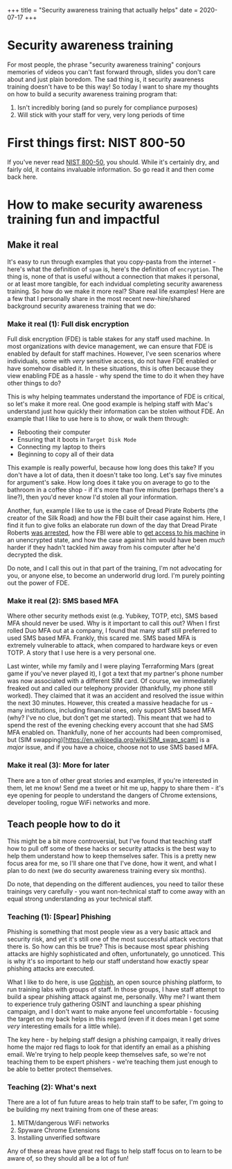 +++
title = "Security awareness training that actually helps"
date = 2020-07-17
+++

# Security awareness training

For most people, the phrase "security awareness training" conjours memories of
videos you can't fast forward through, slides you don't care about and just
plain boredom. The sad thing is, it security awareness training doesn't have
to be this way! So today I want to share my thoughts on how to build a security
awareness training program that:

 1. Isn't incredibly boring (and so purely for compliance purposes)
 2. Will stick with your staff for very, very long periods of time

<!-- more -->

# First things first: NIST 800-50
If you've never read [NIST 800-50](https://nvlpubs.nist.gov/nistpubs/Legacy/SP/nistspecialpublication800-50.pdf),
you should. While it's certainly dry, and fairly old, it contains invaluable
information. So go read it and then come back here.

# How to make security awareness training fun and impactful

## Make it real

It's easy to run through examples that you copy-pasta from the internet -
here's what the definition of `spam` is, here's the definition of `encryption`.
The thing is, none of that is useful without a connection that makes it
personal, or at least more tangible, for each indvidual completing security
awareness training. So how do we make it more real? Share real life examples!
Here are a few that I personally share in the most recent new-hire/shared
background security awareness training that we do:


### Make it real (1): Full disk encryption

Full disk encryption (FDE) is table stakes for any staff used machine. In most
organizations with device management, we can ensure that FDE is enabled by
default for staff machines. However, I've seen scenarios where individuals,
some with *very* sensitive access, do not have FDE enabled or have somehow
disabled it. In these situations, this is often because they view enabling FDE
as a hassle - why spend the time to do it when they have other things to do?

This is why helping teammates understand the importance of FDE is critical, so
let's make it more real. One good example is helping staff with Mac's understand
just how quickly their information can be stolen without FDE. An example that I
like to use here is to show, or walk them through:

 - Rebooting their computer
 - Ensuring that it boots in `Target Disk Mode`
 - Connecting my laptop to theirs
 - Beginning to copy all of their data

This example is really powerful, because how long does this take? If you don't
have a lot of data, then it doesn't take too long. Let's say five minutes for
argument's sake. How long does it take you on average to go to the bathroom in
a coffee shop - if it's more than five minutes (perhaps there's a line?), then
you'd never know I'd stolen all your information.

Another, fun, example I like to use is the case of Dread Pirate Roberts (the
creator of the Silk Road) and how the FBI built their case against him. Here,
I find it fun to give folks an elaborate run down of the day that Dread Pirate
Roberts [was arrested](https://www.wired.com/2015/01/silk-road-trial-undercover-dhs-fbi-trap-ross-ulbricht/),
how the FBI were able to [get access to his machine](https://www.forbes.com/sites/sarahjeong/2015/01/22/the-dread-pirates-diary/#53aa65a042cf) in an
unencrypted state, and how the case against him would have been _much_ harder
if they hadn't tackled him away from his computer after he'd decrypted the disk.

Do note, and I call this out in that part of the training, I'm not advocating
for you, or anyone else, to become an underworld drug lord. I'm purely pointing
out the power of FDE.


### Make it real (2): SMS based MFA

Where other security methods exist (e.g. Yubikey, TOTP, etc), SMS based MFA
should never be used. Why is it important to call this out? When I first rolled
Duo MFA out at a company, I found that many staff still preferred to used SMS
based MFA. Frankly, this scared me. SMS based MFA is extremely vulnerable to
attack, when compared to hardware keys or even TOTP. A story that I use here
is a very personal one.

Last winter, while my family and I were playing Terraforming Mars (great game if
you've never played it), I got a text that my partner's phone number was now
associated with a different SIM card. Of course, we immediately freaked out and
called our telephony provider (thankfully, my phone still worked). They claimed
that it was an accident and resolved the issue within the next 30 minutes.
However, this created a massive headache for us - many institutions, including
financial ones, only support SMS based MFA (why? I've no clue, but don't get me
started). This meant that we had to spend the rest of the evening checking every
account that she had SMS MFA enabled on. Thankfully, none of her accounts had
been compromised, but (SIM swapping)[https://en.wikipedia.org/wiki/SIM_swap_scam]
is a *major* issue, and if you have a choice, choose not to use SMS based MFA.

### Make it real (3): More for later

There are a ton of other great stories and examples, if you're interested in
them, let me know! Send me a tweet or hit me up, happy to share them - it's
eye opening for people to understand the dangers of Chrome extensions,
developer tooling, rogue WiFi networks and more.
 

## Teach people how to do it

This might be a bit more controversial, but I've found that teaching staff how
to pull off some of these hacks or security attacks is the best way to help them
understand how to keep themselves safer. This is a pretty new focus area for me,
so I'll share one that I've done, how it went, and what I plan to do next (we do
security awareness training every six months).

Do note, that depending on the different audiences, you need to tailor these
trainings very carefully - you want non-technical staff to come away with an
equal strong understanding as your technical staff.

### Teaching (1): [Spear] Phishing
Phishing is something that most people view as a very basic attack and security
risk, and yet it's still one of the most successful attack vectors that there
is. So how can this be true? This is because most spear phishing attacks are
highly sophisticated and often, unfortunately, go unnoticed. This is why it's
so important to help our staff understand how exactly spear phishing attacks
are executed.

What I like to do here, is use [Gophish](https://getgophish.com/), an open
source phishing platform, to run training labs with groups of staff. In those
groups, I have staff attempt to build a spear phishing attack against me,
personally. Why me? I want them to experience truly gathering OSINT and
launching a spear phishing campaign, and I don't want to make anyone feel
uncomfortable - focusing the target on my back helps in this regard (even if
it does mean I get some  _very_ interesting emails for a little while).

The key here - by helping staff design a phishing campaign, it really drives
home the major red flags to look for that identify an email as a phishing email.
We're trying to help people keep themselves safe, so we're not teaching them to
be expert phishers - we're teaching them just enough to be able to better
protect themselves.


### Teaching (2): What's next

There are a lot of fun future areas to help train staff to be safer, I'm going
to be building my next training from one of these areas:

 1. MITM/dangerous WiFi networks
 2. Spyware Chrome Extensions
 3. Installing unverified software


Any of these areas have great red flags to help staff focus on to learn to be
aware of, so they should all be a lot of fun!

 
